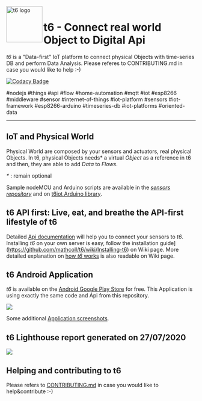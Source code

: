 <img src="https://github.com/mathcoll/t6/blob/master/bin/faviconDescription/apple-touch-icon-120x120.png" alt="t6 logo" title="t6 logo" align="left" height="96" width="96"/>

# t6 - Connect real world Object to Digital Api
_t6_ is a "Data-first" IoT platform to connect physical Objects with time-series DB and perform Data Analysis.
Please referes to CONTRIBUTING.md in case you would like to help :-)

[![Codacy Badge](https://api.codacy.com/project/badge/Grade/3d45972dd53246f58ba82a6f75483116)](https://www.codacy.com/app/internetcollaboratif/t6?utm_source=github.com&amp;utm_medium=referral&amp;utm_content=mathcoll/t6&amp;utm_campaign=Badge_Grade)

 #nodejs #things #api #flow #home-automation #mqtt #iot #esp8266 #middleware #sensor #internet-of-things #iot-platform #sensors #iot-framework #esp8266-arduino #timeseries-db #iot-platforms #oriented-data 

--- 

## IoT and Physical World
Physical World are composed by your sensors and actuators, real physical Objects.
In t6, physical Objects needs* a virtual _Object_ as a reference in t6 and then, they are able to add _Data_ to _Flows_.

_*_ : remain optional

Sample nodeMCU and Arduino scripts are available in the _[sensors repository](https://github.com/mathcoll/t6/tree/master/sensors)_ and on [t6iot Arduino library](https://github.com/mathcoll/t6iot).

## t6 API first: Live, eat, and breathe the API-first lifestyle of t6
Detailed [Api documentation](https://api.internetcollaboratif.info/docs/) will help you to connect your sensors to _t6_.
Installing _t6_ on your own server is easy, follow the installation guide](https://github.com/mathcoll/t6/wiki/Installing-t6) on Wiki page.
More detailed explanation on [how _t6_ works](https://github.com/mathcoll/t6/wiki) is also readable on Wiki page.

## t6 Android Application
_t6_ is available on the [Android Google Play Store](https://play.google.com/store/apps/details?id=info.internetcollaboratif.api) for free.
This Application is using exactly the same code and Api from this repository.

<a href="https://play.google.com/store/apps/details?id=info.internetcollaboratif.api">
	<img src="https://cdn.internetcollaboratif.info/img/en_badge_web_generic.png" />
</a>

Some additional [Application screenshots](https://github.com/mathcoll/t6/wiki/Application-Screenshots).

## t6 Lighthouse report generated on 27/07/2020
<a href="https://gist.github.com/mathcoll/015e276a92827cdf8a4277706dcff432.js">
	<img src="https://i.imgur.com/YVXCico.png" />
</a>

## Helping and contributing to t6
Please refers to [CONTRIBUTING.md](../blob/master/CONTRIBUTING.md) in case you would like to help&contribute :-)